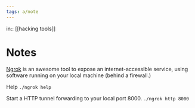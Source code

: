 ```yaml
---
tags: a/note
---
```

in:: [[hacking tools]]

# Notes
[Ngrok](https://ngrok.com/) is an awesome tool to expose an internet-accessible service, using software running on your local machine (behind a firewall.)

Help
`./ngrok help`

Start a HTTP tunnel forwarding to your local port 8000.
`./ngrok http 8000`
